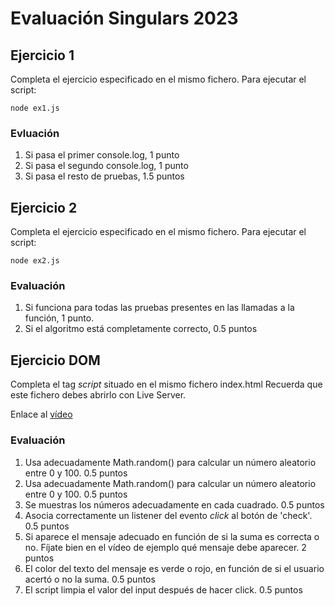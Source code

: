 # Evaluación Singulars 2023

## Ejercicio 1

Completa el ejercicio especificado en el mismo fichero. Para ejecutar el script:

`node ex1.js`

### Evluación

1. Si pasa el primer console.log, 1 punto
2. Si pasa el segundo console.log, 1 punto
3. Si pasa el resto de pruebas, 1.5 puntos

## Ejercicio 2

Completa el ejercicio especificado en el mismo fichero. Para ejecutar el script:

`node ex2.js`

### Evaluación

1. Si funciona para todas las pruebas presentes en las llamadas a la función, 1 punto.
2. Si el algoritmo está completamente correcto, 0.5 puntos

## Ejercicio DOM

Completa el tag _script_ situado en el mismo fichero index.html
Recuerda que este fichero debes abrirlo con Live Server.

Enlace al [vídeo](https://oscarm.tinytake.com/msc/ODE4Njk4OF8yMTM5MjEzNA)

### Evaluación

1. Usa adecuadamente Math.random() para calcular un número aleatorio entre 0 y 100. 0.5 puntos
2. Usa adecuadamente Math.random() para calcular un número aleatorio entre 0 y 100. 0.5 puntos
3. Se muestras los números adecuadamente en cada cuadrado. 0.5 puntos
4. Asocia correctamente un listener del evento _click_ al botón de 'check'. 0.5 puntos
5. Si aparece el mensaje adecuado en función de si la suma es correcta o no. Fíjate bien en el vídeo de ejemplo qué mensaje debe aparecer. 2 puntos
6. El color del texto del mensaje es verde o rojo, en función de si el usuario acertó o no la suma. 0.5 puntos
7. El script limpia el valor del input después de hacer click. 0.5 puntos
